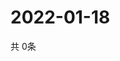 # 2022-01-18
  共 0条

  <!-- BEGIN -->
  <!-- 最后更新时间Tue Jan 18 2022 11:03:09 GMT+0000 (Coordinated Universal Time) -->
  
  <!-- END -->
  
  